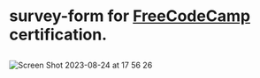 # survey-form for [FreeCodeCamp](https://www.freecodecamp.org) certification.
##
![Screen Shot 2023-08-24 at 17 56 26](https://github.com/notyet346/survey-form/assets/49989017/f110daba-c05c-4a47-aa95-72b2a7aa106e)
